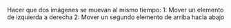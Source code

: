 Hacer que dos imágenes se muevan al mismo tiempo:
1: Mover un elemento de izquierda a derecha
2: Mover un segundo elemento de arriba hacia abajo

